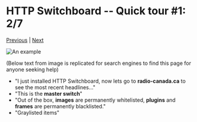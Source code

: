 # HTTP Switchboard -- Quick tour #1: 2/7

[Previous](Quick-tour-%231%3A-1-of-7) | [Next](Quick-tour-%231%3A-3-of-7)

![An example](https://raw.github.com/gorhill/httpswitchboard/master/doc/img/quicktour-001-b.jpg)

(Below text from image is replicated for search engines to find this page for anyone seeking help)
- "I just installed HTTP Switchboard, now lets go to **radio-canada.ca** to see the most recent headlines..."
- "This is the **master switch**"
- "Out of the box, **images** are permanently whitelisted, **plugins** and **frames** are permanently 
blacklisted."
- "Graylisted items"